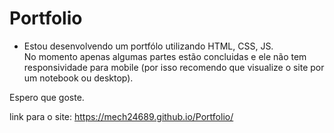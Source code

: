 # Portfolio

 - Estou desenvolvendo um portfólo utilizando HTML, CSS, JS. 
 <br/>No momento apenas algumas partes estão concluidas e ele não tem responsividade para mobile 
 (por isso recomendo que visualize o site por um notebook ou desktop).
 
 Espero que goste.

link para o site: https://mech24689.github.io/Portfolio/
